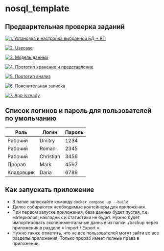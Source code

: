 # nosql_template


## Предварительная проверка заданий

<a href=" ./../../../actions/workflows/1_helloworld.yml" >![1. Установка и настройка выбранной БД + ЯП]( ./../../actions/workflows/1_helloworld.yml/badge.svg)</a>

<a href=" ./../../../actions/workflows/2_usecase.yml" >![2. Usecase]( ./../../actions/workflows/2_usecase.yml/badge.svg)</a>

<a href=" ./../../../actions/workflows/3_data_model.yml" >![3. Модель данных]( ./../../actions/workflows/3_data_model.yml/badge.svg)</a>

<a href=" ./../../../actions/workflows/4_prototype_store_and_view.yml" >![4. Прототип хранение и представление]( ./../../actions/workflows/4_prototype_store_and_view.yml/badge.svg)</a>

<a href=" ./../../../actions/workflows/5_prototype_analysis.yml" >![5. Прототип анализ]( ./../../actions/workflows/5_prototype_analysis.yml/badge.svg)</a> 

<a href=" ./../../../actions/workflows/6_report.yml" >![6. Пояснительная записка]( ./../../actions/workflows/6_report.yml/badge.svg)</a>

<a href=" ./../../../actions/workflows/7_app_is_ready.yml" >![7. App is ready]( ./../../actions/workflows/7_app_is_ready.yml/badge.svg)</a>

## Список логинов и пароль для пользователей по умольчанию
| Роль      | Логин     | Пароль |
|-----------|-----------|--------|
| Рабочий   | Dmitry    | 1234   |
| Рабочий   | Roman     | 2345   |
| Рабочий   | Christian | 3456   |
| Прораб    | Mark      | 4567   |
| Кладовщик | Daria     | 6789   |

## Как запускать приложение
* В папке запускайте команду ```docker compose up --build```.
* Далее собираются необходимые контейнеры для приложения.
* При первом запуске приложения, база данных будет пустая, т.е. материалов, накладных и статистики не будет. Нужно будет импортировать экспериментальные данные из папки ./backup через приложения в разделе « Import / Export ».
* Нужно также отметить, что не все пользователей могут зайти во все разделы приложения. Только прораб имеет полные права в приложении.
